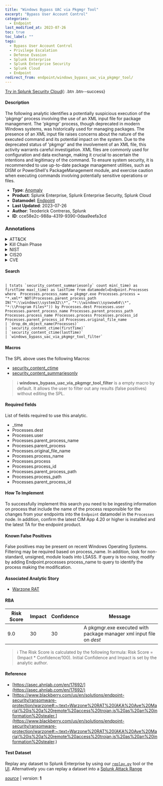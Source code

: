 ```yaml
---
title: "Windows Bypass UAC via Pkgmgr Tool"
excerpt: "Bypass User Account Control"
categories:
  - Endpoint
last_modified_at: 2023-07-26
toc: true
toc_label: ""
tags:
  - Bypass User Account Control
  - Privilege Escalation
  - Defense Evasion
  - Splunk Enterprise
  - Splunk Enterprise Security
  - Splunk Cloud
  - Endpoint
redirect_from: endpoint/windows_bypass_uac_via_pkgmgr_tool/
---
```




[Try in Splunk Security Cloud](https://www.splunk.com/en_us/cyber-security.html){: .btn .btn--success}

#### Description

The following analytic identifies a potentially suspicious execution of the &#39;pkgmgr&#39; process involving the use of an XML input file for package management. The &#39;pkgmgr&#39; process, though deprecated in modern Windows systems, was historically used for managing packages. The presence of an XML input file raises concerns about the nature of the executed command and its potential impact on the system. Due to the deprecated status of &#39;pkgmgr&#39; and the involvement of an XML file, this activity warrants careful investigation. XML files are commonly used for configuration and data exchange, making it crucial to ascertain the intentions and legitimacy of the command. To ensure system security, it is recommended to use up-to-date package management utilities, such as DISM or PowerShell&#39;s PackageManagement module, and exercise caution when executing commands involving potentially sensitive operations or files.

- **Type**: [Anomaly](https://github.com/splunk/security_content/wiki/Detection-Analytic-Types)
- **Product**: Splunk Enterprise, Splunk Enterprise Security, Splunk Cloud
- **Datamodel**: [Endpoint](https://docs.splunk.com/Documentation/CIM/latest/User/Endpoint)
- **Last Updated**: 2023-07-26
- **Author**: Teoderick Contreras, Splunk
- **ID**: cce58e2c-988a-4319-9390-0daa9eefa3cd

### Annotations
<details>
  <summary>ATT&CK</summary>

<div markdown="1">

#### [ATT&CK](https://attack.mitre.org/)

| ID          | Technique   | Tactic         |
| ----------- | ----------- |--------------- |
| [T1548.002](https://attack.mitre.org/techniques/T1548/002/) | Bypass User Account Control | Privilege Escalation, Defense Evasion |

</div>
</details>


<details>
  <summary>Kill Chain Phase</summary>

<div markdown="1">

* Exploitation


</div>
</details>


<details>
  <summary>NIST</summary>

<div markdown="1">

* DE.AE



</div>
</details>

<details>
  <summary>CIS20</summary>

<div markdown="1">

* CIS 10



</div>
</details>

<details>
  <summary>CVE</summary>

<div markdown="1">


</div>
</details>


#### Search

```

| tstats `security_content_summariesonly` count min(_time) as firstTime max(_time) as lastTime from datamodel=Endpoint.Processes where  Processes.process_name = pkgmgr.exe Processes.process = "*.xml*" NOT(Processes.parent_process_path IN("*:\\windows\\system32\\*", "*:\\windows\\syswow64\\*", "*:\\Program Files*")) by Processes.dest Processes.user Processes.parent_process_name Processes.parent_process_path Processes.process_name Processes.process Processes.process_id Processes.parent_process_id Processes.original_file_name 
| `drop_dm_object_name(Processes)` 
| `security_content_ctime(firstTime)` 
| `security_content_ctime(lastTime)` 
| `windows_bypass_uac_via_pkgmgr_tool_filter`
```

#### Macros
The SPL above uses the following Macros:
* [security_content_ctime](https://github.com/splunk/security_content/blob/develop/macros/security_content_ctime.yml)
* [security_content_summariesonly](https://github.com/splunk/security_content/blob/develop/macros/security_content_summariesonly.yml)

> :information_source:
> **windows_bypass_uac_via_pkgmgr_tool_filter** is a empty macro by default. It allows the user to filter out any results (false positives) without editing the SPL.



#### Required fields
List of fields required to use this analytic.
* _time
* Processes.dest
* Processes.user
* Processes.parent_process_name
* Processes.parent_process
* Processes.original_file_name
* Processes.process_name
* Processes.process
* Processes.process_id
* Processes.parent_process_path
* Processes.process_path
* Processes.parent_process_id



#### How To Implement
To successfully implement this search you need to be ingesting information on process that include the name of the process responsible for the changes from your endpoints into the `Endpoint` datamodel in the `Processes` node. In addition, confirm the latest CIM App 4.20 or higher is installed and the latest TA for the endpoint product.
#### Known False Positives
False positives may be present on recent Windows Operating Systems. Filtering may be required based on process_name. In addition, look for non-standard, unsigned, module loads into LSASS. If query is too noisy, modify by adding Endpoint.processes process_name to query to identify the process making the modification.

#### Associated Analytic Story
* [Warzone RAT](/stories/warzone_rat)




#### RBA

| Risk Score  | Impact      | Confidence   | Message      |
| ----------- | ----------- |--------------|--------------|
| 9.0 | 30 | 30 | A pkgmgr.exe executed with package manager xml input file on $dest$ |


> :information_source:
> The Risk Score is calculated by the following formula: Risk Score = (Impact * Confidence/100). Initial Confidence and Impact is set by the analytic author.


#### Reference

* [https://asec.ahnlab.com/en/17692/](https://asec.ahnlab.com/en/17692/)
* [https://www.blackberry.com/us/en/solutions/endpoint-security/ransomware-protection/warzone#:~:text=Warzone%20RAT%20(AKA%20Ave%20Maria)%20is%20a%20remote%20access%20trojan,is%20as%20an%20information%20stealer.](https://www.blackberry.com/us/en/solutions/endpoint-security/ransomware-protection/warzone#:~:text=Warzone%20RAT%20(AKA%20Ave%20Maria)%20is%20a%20remote%20access%20trojan,is%20as%20an%20information%20stealer.)



#### Test Dataset
Replay any dataset to Splunk Enterprise by using our [`replay.py`](https://github.com/splunk/attack_data#using-replaypy) tool or the [UI](https://github.com/splunk/attack_data#using-ui).
Alternatively you can replay a dataset into a [Splunk Attack Range](https://github.com/splunk/attack_range#replay-dumps-into-attack-range-splunk-server)




[*source*](https://github.com/splunk/security_content/tree/develop/detections/endpoint/windows_bypass_uac_via_pkgmgr_tool.yml) \| *version*: **1**